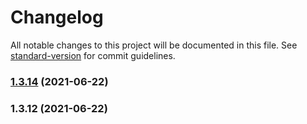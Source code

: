 # Changelog

All notable changes to this project will be documented in this file. See [standard-version](https://github.com/conventional-changelog/standard-version) for commit guidelines.

### [1.3.14](https://github.com/thinkkoa/koatty_container/compare/v1.3.12...v1.3.14) (2021-06-22)

### 1.3.12 (2021-06-22)
